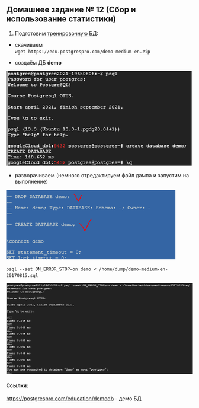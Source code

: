 ## Домашнее задание № 12 (Сбор и использование статистики)


1. Подготовим [тренировочную БД](https://postgrespro.com/docs/postgrespro/13/demodb-bookings-installation):
  - скачиваем  
  `wget https://edu.postgrespro.com/demo-medium-en.zip`
  
  - создаём ДБ <b>demo</b>

  ![](pics/dz12/1_create_DB.PNG)
  
  - разворачиваем  (немного отредактируем файл дампа и запустим на выполнение)   
  
  ![](pics/dz12/1_edit_dump.PNG)
  
  `psql --set ON_ERROR_STOP=on demo < /home/dump/demo-medium-en-20170815.sql`
  
  ![](pics/dz12/1_start_dump.PNG)


#### Ссылки:  
https://postgrespro.com/education/demodb - демо БД  
